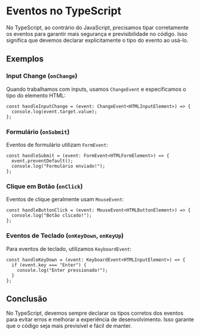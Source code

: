 # Eventos no TypeScript

No TypeScript, ao contrário do JavaScript, precisamos tipar corretamente os eventos para garantir mais segurança e previsibilidade no código. Isso significa que devemos declarar explicitamente o tipo do evento ao usá-lo.

## Exemplos

### Input Change (`onChange`)
Quando trabalhamos com inputs, usamos `ChangeEvent` e especificamos o tipo do elemento HTML:

```tsx
const handleInputChange = (event: ChangeEvent<HTMLInputElement>) => {
  console.log(event.target.value);
};
```

### Formulário (`onSubmit`)
Eventos de formulário utilizam `FormEvent`:

```tsx
const handleSubmit = (event: FormEvent<HTMLFormElement>) => {
  event.preventDefault();
  console.log("Formulário enviado!");
};
```

### Clique em Botão (`onClick`)
Eventos de clique geralmente usam `MouseEvent`:

```tsx
const handleButtonClick = (event: MouseEvent<HTMLButtonElement>) => {
  console.log("Botão clicado!");
};
```

### Eventos de Teclado (`onKeyDown`, `onKeyUp`)
Para eventos de teclado, utilizamos `KeyboardEvent`:

```tsx
const handleKeyDown = (event: KeyboardEvent<HTMLInputElement>) => {
  if (event.key === "Enter") {
    console.log("Enter pressionado!");
  }
};
```

## Conclusão
No TypeScript, devemos sempre declarar os tipos corretos dos eventos para evitar erros e melhorar a experiência de desenvolvimento. Isso garante que o código seja mais previsível e fácil de manter.

